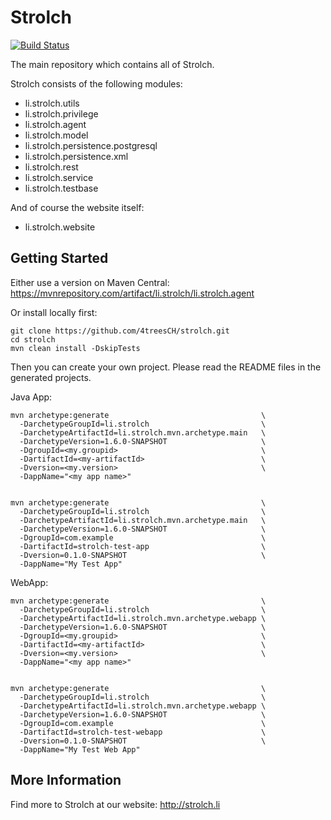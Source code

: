 Strolch
==================
[![Build Status](https://ci.4trees.ch/buildStatus/icon?job=li.strolch)](https://ci.4trees.ch/job/li.strolch/)

The main repository which contains all of Strolch.

Strolch consists of the following modules:
- li.strolch.utils
- li.strolch.privilege
- li.strolch.agent
- li.strolch.model
- li.strolch.persistence.postgresql
- li.strolch.persistence.xml
- li.strolch.rest
- li.strolch.service
- li.strolch.testbase

And of course the website itself:
- li.strolch.website

Getting Started
----------------
Either use a version on Maven Central: https://mvnrepository.com/artifact/li.strolch/li.strolch.agent

Or install locally first:

    git clone https://github.com/4treesCH/strolch.git
    cd strolch
    mvn clean install -DskipTests

Then you can create your own project. Please read the README files in the generated projects.

Java App:

    mvn archetype:generate                                  \
      -DarchetypeGroupId=li.strolch                         \
      -DarchetypeArtifactId=li.strolch.mvn.archetype.main   \
      -DarchetypeVersion=1.6.0-SNAPSHOT                     \
      -DgroupId=<my.groupid>                                \
      -DartifactId=<my-artifactId>                          \
      -Dversion=<my.version>                                \
      -DappName="<my app name>"


    mvn archetype:generate                                  \
      -DarchetypeGroupId=li.strolch                         \
      -DarchetypeArtifactId=li.strolch.mvn.archetype.main   \
      -DarchetypeVersion=1.6.0-SNAPSHOT                     \
      -DgroupId=com.example                                 \
      -DartifactId=strolch-test-app                         \
      -Dversion=0.1.0-SNAPSHOT                              \
      -DappName="My Test App"

WebApp:

    mvn archetype:generate                                  \
      -DarchetypeGroupId=li.strolch                         \
      -DarchetypeArtifactId=li.strolch.mvn.archetype.webapp \
      -DarchetypeVersion=1.6.0-SNAPSHOT                     \
      -DgroupId=<my.groupid>                                \
      -DartifactId=<my-artifactId>                          \
      -Dversion=<my.version>                                \
      -DappName="<my app name>"


    mvn archetype:generate                                  \
      -DarchetypeGroupId=li.strolch                         \
      -DarchetypeArtifactId=li.strolch.mvn.archetype.webapp \
      -DarchetypeVersion=1.6.0-SNAPSHOT                     \
      -DgroupId=com.example                                 \
      -DartifactId=strolch-test-webapp                      \
      -Dversion=0.1.0-SNAPSHOT                              \
      -DappName="My Test Web App"


More Information
-----------------

Find more to Strolch at our website: http://strolch.li
